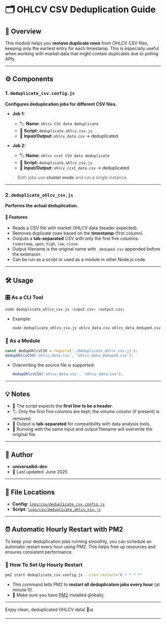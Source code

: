 # 🗂️ OHLCV CSV Deduplication Guide

## 📄 Overview

This module helps you **remove duplicate rows** from OHLCV CSV files, keeping only the earliest entry for each timestamp. This is especially useful when working with market data that might contain duplicates due to polling APIs.

---

## ⚙️ Components

### 1. `deduplicate_csv.config.js`  
**Configures deduplication jobs for different CSV files.**

- **Job 1:**  
  - 🏷️ **Name:** `ohlcv CSV data deduplicate`  
  - 📜 **Script:** `deduplicate_ohlcv_csv.js`  
  - 📂 **Input/Output:** `ohlcv_data.csv` → deduplicated

- **Job 2:**  
  - 🏷️ **Name:** `ohlcv ccxt CSV data deduplicate`  
  - 📜 **Script:** `deduplicate_ohlcv_csv.js`  
  - 📂 **Input/Output:** `ohlcv_ccxt_data.csv` → deduplicated

> Both jobs use **cluster mode** and run a single instance.

---

### 2. `deduplicate_ohlcv_csv.js`  
**Performs the actual deduplication.**

#### 🚀 Features
- Reads a CSV file with market OHLCV data (header expected).
- Removes duplicate rows based on the **timestamp** (first column).
- Outputs a **tab-separated** CSV with only the first five columns:  
  `timestamp`, `open`, `high`, `low`, `close`.
- Output filename is the original name with `_deduped.csv` appended before the extension.
- Can be run as a script or used as a module in other Node.js code.

---

## 🛠️ Usage

### 🎛️ As a CLI Tool

```bash
node deduplicate_ohlcv_csv.js <input.csv> <output.csv>
```
- Example:  
  ```bash
  node deduplicate_ohlcv_csv.js ohlcv_data.csv ohlcv_data_deduped.csv
  ```

### 🧩 As a Module

```js
const dedupOhlcvCSV = require('./deduplicate_ohlcv_csv.js');
dedupOhlcvCSV('ohlcv_data.csv', 'ohlcv_data_deduped.csv');
```

- Overwriting the source file is supported:  
  ```js
  dedupOhlcvCSV('ohlcv_data.csv', 'ohlcv_data.csv');
  ```

---

## 💡 Notes

- 📌 The script expects the **first line to be a header**.
- 🏷️ Only the first five columns are kept; the volume column (if present) is removed.
- 📑 Output is **tab-separated** for compatibility with data analysis tools.
- 🔄 Running with the same input and output filename will overwrite the original file.

---

## 👤 Author

- **universalbit-dev**
- 📅 Last updated: June 2025

---

## 🧭 File Locations

- **Config:** [`logs/csv/deduplicate_csv.config.js`](./deduplicate_csv.config.js)
- **Script:** [`logs/csv/deduplicate_ohlcv_csv.js`](./deduplicate_ohlcv_csv.js)
  
---

## ⏰ Automatic Hourly Restart with PM2

To keep your deduplication jobs running smoothly, you can schedule an automatic restart every hour using PM2. This helps free up resources and ensures consistent performance.

### 🚀 How To Set Up Hourly Restart

```bash
pm2 start deduplicate_csv.config.js --cron-restart="0 * * * *"
```

- This command tells PM2 to **restart all deduplication jobs every hour** (at minute 0).
- 📌 Make sure you have [PM2](https://pm2.keymetrics.io/) installed globally.

---

Enjoy clean, deduplicated OHLCV data! 🚀📊

---
